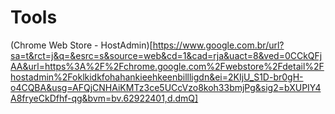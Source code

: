 # Tools

(Chrome Web Store - HostAdmin)[https://www.google.com.br/url?sa=t&rct=j&q=&esrc=s&source=web&cd=1&cad=rja&uact=8&ved=0CCkQFjAA&url=https%3A%2F%2Fchrome.google.com%2Fwebstore%2Fdetail%2Fhostadmin%2Foklkidkfohahankieehkeenbillligdn&ei=2KIjU_S1D-br0gH-o4CQBA&usg=AFQjCNHAiKMTz3ce5UCcVzo8koh33bmjPg&sig2=bXUPIY4A8fryeCkDfhf-qg&bvm=bv.62922401,d.dmQ]
